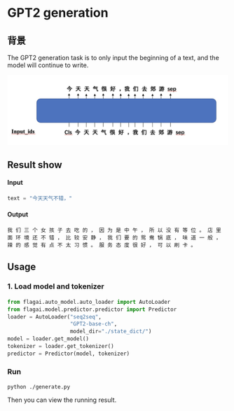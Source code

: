 # GPT2 generation

## 背景
The GPT2 generation task is to only input the beginning of a text, and the model will continue to write.


![gpt2.png](./img/gpt2_writing_model.png)

## Result show

#### Input
```python
text = "今天天气不错，"
```
#### Output
```
我 们 三 个 女 孩 子 去 吃 的 ， 因 为 是 中 午 ， 所 以 没 有 等 位 。 店 里 面 环 境 还 不 错 ， 比 较 安 静 ， 我 们 要 的 鸳 鸯 锅 底 ， 味 道 一 般 ， 辣 的 感 觉 有 点 不 太 习 惯 。 服 务 态 度 很 好 ， 可 以 刷 卡 。

```
## Usage

### 1. Load model and tokenizer

```python
from flagai.auto_model.auto_loader import AutoLoader
from flagai.model.predictor.predictor import Predictor
loader = AutoLoader("seq2seq",
                    "GPT2-base-ch",
                    model_dir="./state_dict/")
model = loader.get_model()
tokenizer = loader.get_tokenizer()
predictor = Predictor(model, tokenizer)
```

### Run

```commandline
python ./generate.py
```
Then you can view the running result.